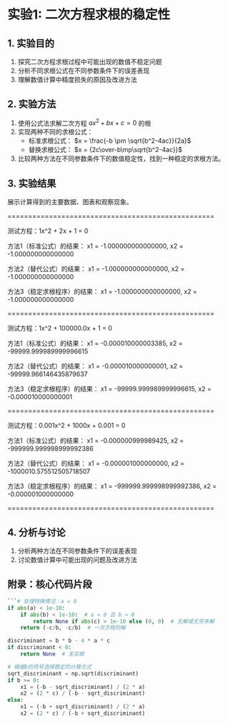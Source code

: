# 实验1: 二次方程求根的稳定性

## 1. 实验目的
1. 探究二次方程求根过程中可能出现的数值不稳定问题
2. 分析不同求根公式在不同参数条件下的误差表现
3. 理解数值计算中精度损失的原因及改进方法

## 2. 实验方法
1. 使用公式法求解二次方程 $ax^2+bx+c=0$ 的根
2. 实现两种不同的求根公式：
   - 标准求根公式： $x = \frac{-b \pm \sqrt{b^2-4ac}}{2a}$
   - 替换求根公式： $x = {2c\over-b\mp\sqrt{b^2-4ac}}$
3. 比较两种方法在不同参数条件下的数值稳定性，找到一种稳定的求根方法。

## 3. 实验结果
展示计算得到的主要数据、图表和观察现象。
   
==================================================

测试方程：1x^2 + 2x + 1 = 0

方法1（标准公式）的结果：
x1 = -1.000000000000000, x2 = -1.000000000000000

方法2（替代公式）的结果：
x1 = -1.000000000000000, x2 = -1.000000000000000

方法3（稳定求根程序）的结果：
x1 = -1.000000000000000, x2 = -1.000000000000000

==================================================

测试方程：1x^2 + 100000.0x + 1 = 0

方法1（标准公式）的结果：
x1 = -0.000010000003385, x2 = -99999.999989999996615

方法2（替代公式）的结果：
x1 = -0.000010000000001, x2 = -99999.966146435879637

方法3（稳定求根程序）的结果：
x1 = -99999.999989999996615, x2 = -0.000010000000001

==================================================

测试方程：0.001x^2 + 1000x + 0.001 = 0

方法1（标准公式）的结果：
x1 = -0.000000999989425, x2 = -999999.999998999992386

方法2（替代公式）的结果：
x1 = -0.000001000000000, x2 = -1000010.575512505718507

方法3（稳定求根程序）的结果：
x1 = -999999.999998999992386, x2 = -0.000001000000000

==================================================

## 4. 分析与讨论
1. 分析两种方法在不同参数条件下的误差表现
2. 讨论数值计算中可能出现的问题及改进方法


## 附录：核心代码片段
```python
```# 处理特殊情况：a = 0
if abs(a) < 1e-10:
    if abs(b) < 1e-10:  # a ≈ 0 且 b ≈ 0
        return None if abs(c) > 1e-10 else (0, 0)  # 无解或无穷多解
    return (-c/b, -c/b)  # 一次方程的解

discriminant = b * b - 4 * a * c
if discriminant < 0:
    return None  # 无实根

# 根据b的符号选择稳定的计算方式
sqrt_discriminant = np.sqrt(discriminant)
if b >= 0:
    x1 = (-b - sqrt_discriminant) / (2 * a)
    x2 = (2 * c) / (-b - sqrt_discriminant)
else:
    x1 = (-b + sqrt_discriminant) / (2 * a)
    x2 = (2 * c) / (-b + sqrt_discriminant)
